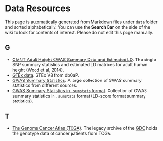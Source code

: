 # Data Resources

This page is automatically generated from Markdown files under `data` folder and sorted alphabetically. You can use the **Search Bar** on the side of the wiki to look for contents of interest. Please do not edit this page manually.

## G
* [GIANT Adult Height GWAS Summary Data and Estimated LD](https://xinhe-lab.github.io/lab-wiki/shared_computing/data/GIANT_Height_GWAS). The single-SNP summary statistics and estimated LD matrices for adult human height (Wood et al, 2014).
* [GTEx data](https://xinhe-lab.github.io/lab-wiki/shared_computing/data/GTEx). GTEx V8 from dbGaP.
* [GWAS Summary Statistics](https://xinhe-lab.github.io/lab-wiki/shared_computing/data/summary_statistics). A large collection of GWAS summary statistics from different sources.
* [GWAS Summary Statistics in `.sumstats` format](https://xinhe-lab.github.io/lab-wiki/shared_computing/data/GWAS_sumstats_ldsc_format). Collection of GWAS summary statistics in `.sumstats` format (LD-score format summary statistics).

## T
* [The Genome Cancer Atlas (TCGA)](https://xinhe-lab.github.io/lab-wiki/shared_computing/data/TCGA-geno). The legacy archive of the [GDC](https://portal.gdc.cancer.gov/legacy-archive/search/f) holds the genotype data of cancer patients from TCGA.
